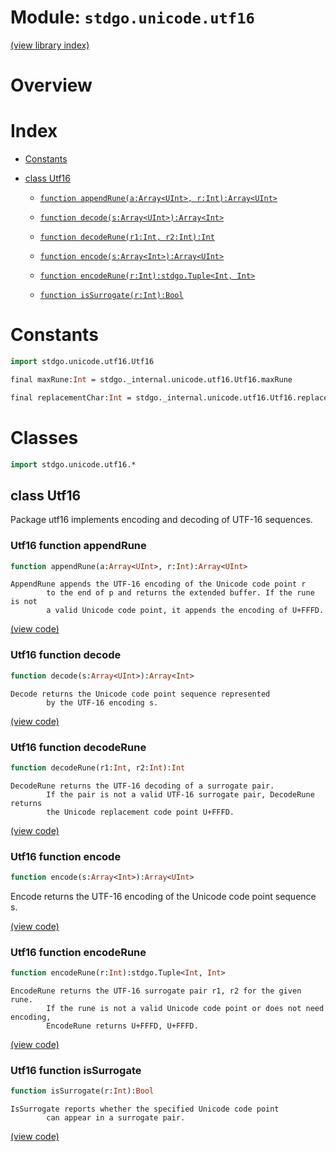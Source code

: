 # Module: `stdgo.unicode.utf16`

[(view library index)](../../stdgo.md)


# Overview


# Index


- [Constants](<#constants>)

- [class Utf16](<#class-utf16>)

  - [`function appendRune(a:Array<UInt>, r:Int):Array<UInt>`](<#utf16-function-appendrune>)

  - [`function decode(s:Array<UInt>):Array<Int>`](<#utf16-function-decode>)

  - [`function decodeRune(r1:Int, r2:Int):Int`](<#utf16-function-decoderune>)

  - [`function encode(s:Array<Int>):Array<UInt>`](<#utf16-function-encode>)

  - [`function encodeRune(r:Int):stdgo.Tuple<Int, Int>`](<#utf16-function-encoderune>)

  - [`function isSurrogate(r:Int):Bool`](<#utf16-function-issurrogate>)

# Constants


```haxe
import stdgo.unicode.utf16.Utf16
```


```haxe
final maxRune:Int = stdgo._internal.unicode.utf16.Utf16.maxRune
```


```haxe
final replacementChar:Int = stdgo._internal.unicode.utf16.Utf16.replacementChar
```


# Classes


```haxe
import stdgo.unicode.utf16.*
```


## class Utf16



Package utf16 implements encoding and decoding of UTF\-16 sequences.  

### Utf16 function appendRune


```haxe
function appendRune(a:Array<UInt>, r:Int):Array<UInt>
```


```
AppendRune appends the UTF-16 encoding of the Unicode code point r
        to the end of p and returns the extended buffer. If the rune is not
        a valid Unicode code point, it appends the encoding of U+FFFD.
```
[\(view code\)](<./Utf16.hx#L46>)


### Utf16 function decode


```haxe
function decode(s:Array<UInt>):Array<Int>
```


```
Decode returns the Unicode code point sequence represented
        by the UTF-16 encoding s.
```
[\(view code\)](<./Utf16.hx#L54>)


### Utf16 function decodeRune


```haxe
function decodeRune(r1:Int, r2:Int):Int
```


```
DecodeRune returns the UTF-16 decoding of a surrogate pair.
        If the pair is not a valid UTF-16 surrogate pair, DecodeRune returns
        the Unicode replacement code point U+FFFD.
```
[\(view code\)](<./Utf16.hx#L20>)


### Utf16 function encode


```haxe
function encode(s:Array<Int>):Array<UInt>
```



Encode returns the UTF\-16 encoding of the Unicode code point sequence s.  

[\(view code\)](<./Utf16.hx#L37>)


### Utf16 function encodeRune


```haxe
function encodeRune(r:Int):stdgo.Tuple<Int, Int>
```


```
EncodeRune returns the UTF-16 surrogate pair r1, r2 for the given rune.
        If the rune is not a valid Unicode code point or does not need encoding,
        EncodeRune returns U+FFFD, U+FFFD.
```
[\(view code\)](<./Utf16.hx#L28>)


### Utf16 function isSurrogate


```haxe
function isSurrogate(r:Int):Bool
```


```
IsSurrogate reports whether the specified Unicode code point
        can appear in a surrogate pair.
```
[\(view code\)](<./Utf16.hx#L12>)


